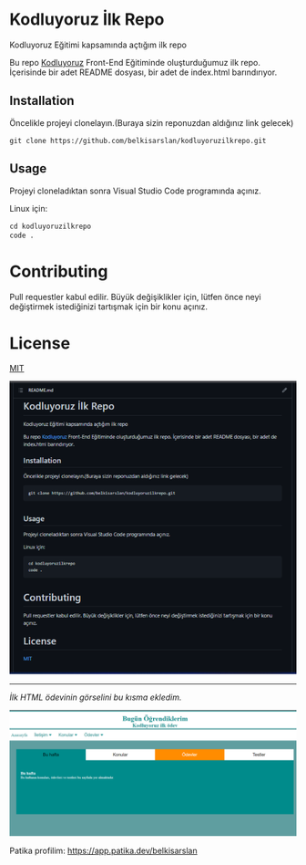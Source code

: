 # Kodluyoruz İlk Repo

Kodluyoruz Eğitimi kapsamında açtığım ilk repo

Bu repo [Kodluyoruz](https://www.kodluyoruz.org/) Front-End Eğitiminde oluşturduğumuz ilk repo. İçerisinde bir adet README dosyası, bir adet de index.html barındırıyor.

## Installation

Öncelikle projeyi clonelayın.(Buraya sizin reponuzdan aldığınız link gelecek)

```
git clone https://github.com/belkisarslan/kodluyoruzilkrepo.git
```

## Usage

Projeyi cloneladıktan sonra Visual Studio Code programında açınız.

Linux için:

```
cd kodluyoruzilkrepo
code .
```

# Contributing

Pull requestler kabul edilir. Büyük değişiklikler için, lütfen önce neyi değiştirmek istediğinizi tartışmak için bir konu açınız.

# License

[MIT](https://choosealicense.com/licenses/mit/)


<img src="ilkrepo.png">

<hr>

*İlk HTML ödevinin görselini bu kısma ekledim.*

<img src="ilkhtmlödevi.png">

Patika profilim: https://app.patika.dev/belkisarslan

